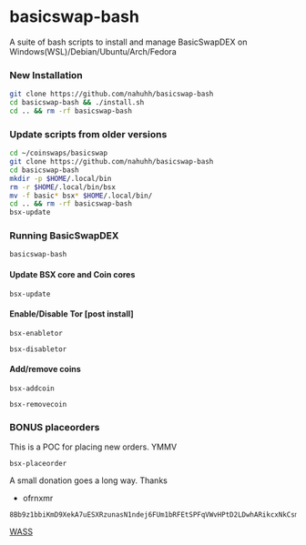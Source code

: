 # basicswap-bash
A suite of bash scripts to install and manage
BasicSwapDEX on Windows(WSL)/Debian/Ubuntu/Arch/Fedora

### New Installation
```bash
git clone https://github.com/nahuhh/basicswap-bash
cd basicswap-bash && ./install.sh
cd .. && rm -rf basicswap-bash
```
### Update scripts from older versions
``` bash
cd ~/coinswaps/basicswap
git clone https://github.com/nahuhh/basicswap-bash
cd basicswap-bash
mkdir -p $HOME/.local/bin
rm -r $HOME/.local/bin/bsx
mv -f basic* bsx* $HOME/.local/bin/
cd .. && rm -rf basicswap-bash
bsx-update
```

### Running BasicSwapDEX
```
basicswap-bash
```
#### Update BSX core and Coin cores
```
bsx-update
```

#### Enable/Disable Tor [post install]
```
bsx-enabletor
```
```
bsx-disabletor
```

#### Add/remove coins
```
bsx-addcoin
```
```
bsx-removecoin
```

### BONUS placeorders
This is a POC for placing new orders. YMMV
```
bsx-placeorder
```

A small donation goes a long way. Thanks
- ofrnxmr
```
8Bb9z1bbiKmD9XekA7uESXRzunasN1ndej6FUm1bRFEtSPFqVWvHPtD2LDwhARikcxNkCsmaBcGGF2VSeFWhMe57FGXNaZP
```
[WASS](getwishlisted.xyz/ofrnxmr)
